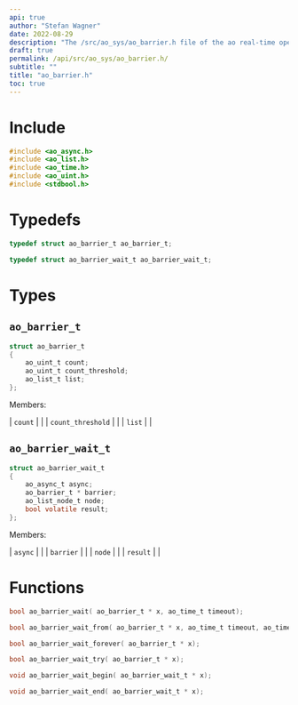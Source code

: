 ```yaml
---
api: true
author: "Stefan Wagner"
date: 2022-08-29
description: "The /src/ao_sys/ao_barrier.h file of the ao real-time operating system."
draft: true
permalink: /api/src/ao_sys/ao_barrier.h/
subtitle: ""
title: "ao_barrier.h"
toc: true
---
```


# Include

```c
#include <ao_async.h>
#include <ao_list.h>
#include <ao_time.h>
#include <ao_uint.h>
#include <stdbool.h>
```

# Typedefs

```c
typedef struct ao_barrier_t ao_barrier_t;
```

```c
typedef struct ao_barrier_wait_t ao_barrier_wait_t;
```

# Types

## `ao_barrier_t`

```c
struct ao_barrier_t
{
    ao_uint_t count;
    ao_uint_t count_threshold;
    ao_list_t list;
};
```

Members:

| `count` | |
| `count_threshold` | |
| `list` | |

## `ao_barrier_wait_t`

```c
struct ao_barrier_wait_t
{
    ao_async_t async;
    ao_barrier_t * barrier;
    ao_list_node_t node;
    bool volatile result;
};
```

Members:

| `async` | |
| `barrier` | |
| `node` | |
| `result` | |

# Functions

```c
bool ao_barrier_wait( ao_barrier_t * x, ao_time_t timeout);
```

```c
bool ao_barrier_wait_from( ao_barrier_t * x, ao_time_t timeout, ao_time_t beginning);
```

```c
bool ao_barrier_wait_forever( ao_barrier_t * x);
```

```c
bool ao_barrier_wait_try( ao_barrier_t * x);
```

```c
void ao_barrier_wait_begin( ao_barrier_wait_t * x);
```

```c
void ao_barrier_wait_end( ao_barrier_wait_t * x);
```

